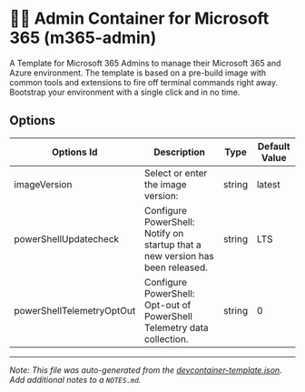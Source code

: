 
# 🧑‍💼 Admin Container for Microsoft 365 (m365-admin)

A Template for Microsoft 365 Admins to manage their Microsoft 365 and Azure environment. The template is based on a pre-build image with common tools and extensions to fire off terminal commands right away. Bootstrap your environment with a single click and in no time.

## Options

| Options Id | Description | Type | Default Value |
|-----|-----|-----|-----|
| imageVersion | Select or enter the image version: | string | latest |
| powerShellUpdatecheck | Configure PowerShell: Notify on startup that a new version has been released. | string | LTS |
| powerShellTelemetryOptOut | Configure PowerShell: Opt-out of PowerShell Telemetry data collection. | string | 0 |



---

_Note: This file was auto-generated from the [devcontainer-template.json](https://github.com/workoho/devcontainer-templates/blob/main/src/m365-admin/devcontainer-template.json).  Add additional notes to a `NOTES.md`._
